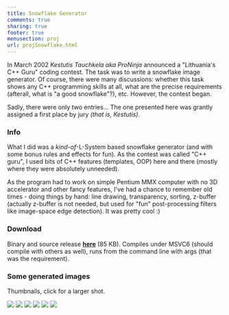```yaml
---
title: Snowflake Generator
comments: true
sharing: true
footer: true
menusection: proj
url: projSnowflake.html
---
```


<P>
In March 2002 <em>Kestutis Tauchkela aka ProNinja</em> announced a "Lithuania's C++ Guru"
coding contest. The task was to write a snowflake image generator. Of course,
there were many discussions: whether this task shows any C++ programming skills
at all, what are the precise requirements (afterall, what is "a good
snowflake"?), etc. However, the contest began.
</P>
<P>
Sadly, there were only two entries... The one presented here was grantly
assigned a first place by jury <em>(that is, Kestutis)</em>.
</P>

<H3>Info</H3>
<P>
What I did was a <em>kind-of</em>-L-System based snowflake generator (and with
some bonus rules and effects for fun). As the contest was called "C++ guru", I
used bits of C++ features (templates, OOP) here and there (mostly where they
were absolutely unneeded).
</P>
<P>
As the program had to work on simple Pentium MMX computer with no 3D accelerator
and other fancy features, I've had a chance to remember old times - doing things
by hand: line drawing, transparency, sorting, z-buffer (actually z-buffer
is not needed, but used for "fun" post-processing filters like image-space edge
detection). It was pretty cool :)
</P>

<H3>Download</H3>
<P>
Binary and source release <A href="files/snowflake.zip"><strong>here</strong></A> (85 KB).
Compiles under MSVC6 (should compile with others as well), runs from the
command line with args (that was the requirement).
</P>

<H3>Some generated images</H3>
<P>
Thumbnails, click for a larger shot.
</P>
<A href="img/snowflake1.jpg"><IMG src="img/tn/snowflake1.jpg"></A>
<A href="img/snowflake2.jpg"><IMG src="img/tn/snowflake2.jpg"></A>
<A href="img/snowflake3.jpg"><IMG src="img/tn/snowflake3.jpg"></A>
<A href="img/snowflake4.jpg"><IMG src="img/tn/snowflake4.jpg"></A>
<A href="img/snowflake5.jpg"><IMG src="img/tn/snowflake5.jpg"></A>
<A href="img/snowflake6.jpg"><IMG src="img/tn/snowflake6.jpg"></A>
